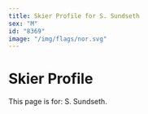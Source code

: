 ```yaml
---
title: Skier Profile for S. Sundseth
sex: "M"
id: "8369"
image: "/img/flags/nor.svg" 
---
```


# Skier Profile

This page is for: S. Sundseth.
    